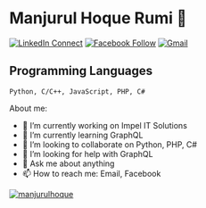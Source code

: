 # Manjurul Hoque Rumi 👋

[![LinkedIn Connect](https://img.shields.io/badge/%20-Connect-black?color=14171A&labelColor=212121&logo=linkedin&logoColor=ffffff)](https://www.linkedin.com/in/manjurul-hoque-rumi/)
[![Facebook Follow](https://img.shields.io/badge/%20-Connect-black?color=14171A&labelColor=1976d2&logo=facebook&logoColor=ffffff)](https://www.facebook.com/rumimanzurul.hoque/)
[![Gmail](https://img.shields.io/badge/%20-Send%20Mail-black?color=14171A&labelColor=ef5350&logo=gmail&logoColor=ffffff)](mailto:manzurulhoquerumi@gmail.com?subject=From%20GitHub&body=Hi,%20there.%20Found%20you%20from%20GitHub.)

## Programming Languages

```
Python, C/C++, JavaScript, PHP, C#
```

About me:

- 🔭 I’m currently working on Impel IT Solutions
- 🌱 I’m currently learning GraphQL
- 👯 I’m looking to collaborate on Python, PHP, C#
- 🤔 I’m looking for help with GraphQL
- 💬 Ask me about anything
- 📫 How to reach me: Email, Facebook


<a href="">
  <img align="center" src="https://github-readme-stats.vercel.app/api?username=manjurulhoque&show_icons=true&theme=radical" alt="manjurulhoque"/>
</a>
